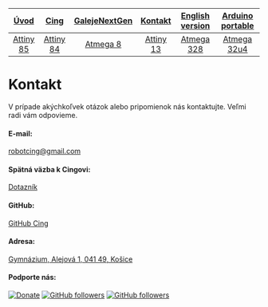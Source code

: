 | [**Úvod**](README-Attiny85.md) |[**Cing**](README-cing-sk.md)  |[**GalejeNextGen**](README-GNG-sk.md)|[**Kontakt**](README-kontakt.md)|[**English version**](README-en.md)|[**Arduino portable**](https://goo.gl/Sfmrn4)|
|:---:|:---:|:---:|:---:|:---:|:---:|
|[Attiny 85](README-Attiny85.md)|[Attiny 84](README-Attiny84.md)|[Atmega 8](README-Atmega8.md)|[Attiny 13](README-Attiny13.md)|[Atmega 328](README-Atmega328.md)|[Atmega 32u4](README-Atmega32u4.md)|


# Kontakt
V prípade akýchkoľvek otázok alebo pripomienok nás kontaktujte. Veľmi radi vám odpovieme.

#### E-mail:
robotcing@gmail.com

#### Spätná väzba k Cingovi:
[Dotazník](https://docs.google.com/forms/d/e/1FAIpQLSfhIMP1-gbQuneAIJXek66BA08xvwfploLSPx_rvOAOebTXXQ/viewform?c=0&w=1)

#### GitHub:
[GitHub Cing](https://github.com/Galeje/Cing)
#### Adresa:
[Gymnázium, Alejová 1, 041 49, Košice](http://www.galeje.sk/)

#### Podporte nás:
[![Donate](https://img.shields.io/badge/paypal-donate-yellow.svg)](https://www.paypal.me/StanislavJochman)
[![GitHub followers](https://img.shields.io/github/followers/espadrine.svg?style=social&label=Follow)](https://github.com/StanislavJochman/ATTEMP)
[![GitHub followers](https://img.shields.io/github/followers/espadrine.svg?style=social&label=Follow)](https://github.com/Galeje/Cing)
